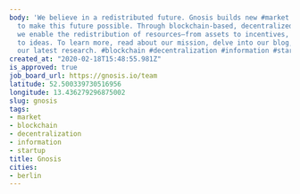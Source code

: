 ```yaml
---
body: 'We believe in a redistributed future. Gnosis builds new #market mechanisms
  to make this future possible. Through blockchain-based, decentralized platforms,
  we enable the redistribution of resources—from assets to incentives, and information
  to ideas. To learn more, read about our mission, delve into our blog, or check out
  our latest research. #blockchain #decentralization #information #startup'
created_at: "2020-02-18T15:48:55.981Z"
is_approved: true
job_board_url: https://gnosis.io/team
latitude: 52.500339730516956
longitude: 13.436279296875002
slug: gnosis
tags:
- market
- blockchain
- decentralization
- information
- startup
title: Gnosis
cities:
- berlin
---
```

